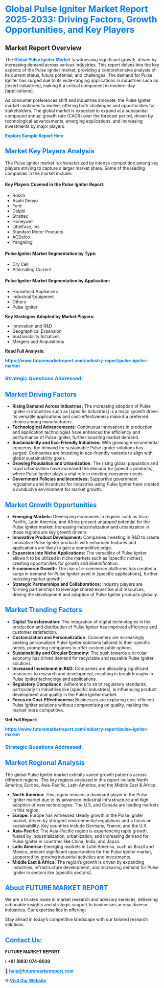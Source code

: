 <h1 style="color: #007BFF;">Global Pulse Igniter Market Report 2025-2033: Driving Factors, Growth Opportunities, and Key Players</h1>

<section id="overview">
<h2>Market Report Overview</h2>
<p>The <a href="https://www.futuremarketreport.com/industry-report/pulse-igniter-market" style="color: #007BFF; text-decoration: none;"><strong>Global Pulse Igniter Market</strong></a> is witnessing significant growth, driven by increasing demand across various industries. This report delves into the key aspects of the Pulse Igniter market, providing a comprehensive analysis of its current status, future potential, and challenges. The demand for Pulse Igniter has surged due to its wide-ranging applications in industries such as [insert industries], making it a critical component in modern-day [applications].</p>
<p>As consumer preferences shift and industries innovate, the Pulse Igniter market continues to evolve, offering both challenges and opportunities for stakeholders. The global market is expected to expand at a substantial compound annual growth rate (CAGR) over the forecast period, driven by technological advancements, emerging applications, and increasing investments by major players.</p>
</section>

<section id="overview">
<p><a href="https://www.futuremarketreport.com/request-sample/reportId=124284" style="color: #007BFF; text-decoration: none;"><strong>Explore Sample Report Here</strong></a></p>
</section>

<section id="key-players">
<h2 style="color: #007BFF;">Market Key Players Analysis</h2>
<p>The Pulse Igniter market is characterized by intense competition among key players striving to capture a larger market share. Some of the leading companies in the market include:</p>
<h4>Key Players Covered in the Pulse Igniter Report:</h4>
<ul><li>Bosch</li><li>Asahi Denso</li><li>Ford</li><li>Delphi</li><li>Strattec</li><li>Honeywell</li><li>Littelfuse, Inc</li><li>Standard Motor Products</li><li>ACDelco</li><li>Yangming</li></ul>
<h4>Pulse Igniter Market Segmentation by Type:</h4>
<ul><li>Dry Cell</li><li>Alternating Current</li></ul>

<h4>Pulse Igniter Market Segmentation by Application:</h4>
<ul><li>Household Appliances</li><li>Industrial Equipment</li><li>Others</li><li>Pulse Igniter</li></ul>
<p><strong>Key Strategies Adopted by Market Players:</strong></p>
<ul>
<li>Innovation and R&D</li>
<li>Geographical Expansion</li>
<li>Sustainability Initiatives</li>
<li>Mergers and Acquisitions</li>
</ul>
</section>

<section>
<p><strong>Read Full Analysis: </strong></p><a href="https://www.futuremarketreport.com/industry-report/pulse-igniter-market" style="color: #007BFF; text-decoration: none;"><strong>https://www.futuremarketreport.com/industry-report/pulse-igniter-market</strong></a>
<h3 style="color: #007BFF;">Strategic Questions Addressed:</h3>
</section>

<section id="driving-factors">
<h2 style="color: #007BFF;">Market Driving Factors</h2>
<ul>
<li><strong>Rising Demand Across Industries:</strong> The increasing adoption of Pulse Igniter in industries such as [specific industries] is a major growth driver. Its versatile applications and cost-effectiveness make it a preferred choice among manufacturers.</li>
<li><strong>Technological Advancements:</strong> Continuous innovations in production and application technologies have enhanced the efficiency and performance of Pulse Igniter, further boosting market demand.</li>
<li><strong>Sustainability and Eco-Friendly Initiatives:</strong> With growing environmental concerns, the demand for sustainable Pulse Igniter solutions has surged. Companies are investing in eco-friendly variants to align with global sustainability goals.</li>
<li><strong>Growing Population and Urbanization:</strong> The rising global population and rapid urbanization have increased the demand for [specific products], where Pulse Igniter plays a vital role in meeting consumer needs.</li>
<li><strong>Government Policies and Incentives:</strong> Supportive government regulations and incentives for industries using Pulse Igniter have created a conducive environment for market growth.</li>
</ul>
</section>

<section id="growth-opportunities">
<h2 style="color: #007BFF;">Market Growth Opportunities</h2>
<ul>
<li><strong>Emerging Markets:</strong> Developing economies in regions such as Asia-Pacific, Latin America, and Africa present untapped potential for the Pulse Igniter market. Increasing industrialization and urbanization in these regions are key growth drivers.</li>
<li><strong>Innovative Product Development:</strong> Companies investing in R&D to create innovative Pulse Igniter products with enhanced features and applications are likely to gain a competitive edge.</li>
<li><strong>Expansion into Niche Applications:</strong> The versatility of Pulse Igniter allows it to be utilized in niche markets such as [specific niches], creating opportunities for growth and diversification.</li>
<li><strong>E-commerce Growth:</strong> The rise of e-commerce platforms has created a surge in demand for Pulse Igniter used in [specific applications], further boosting market growth.</li>
<li><strong>Strategic Partnerships and Collaborations:</strong> Industry players are forming partnerships to leverage shared expertise and resources, driving the development and adoption of Pulse Igniter products globally.</li>
</ul>
</section>

<section id="trending-factors">
<h2 style="color: #007BFF;">Market Trending Factors</h2>
<ul>
<li><strong>Digital Transformation:</strong> The integration of digital technologies in the production and distribution of Pulse Igniter has improved efficiency and customer satisfaction.</li>
<li><strong>Customization and Personalization:</strong> Consumers are increasingly seeking personalized Pulse Igniter solutions tailored to their specific needs, prompting companies to offer customizable options.</li>
<li><strong>Sustainability and Circular Economy:</strong> The push towards a circular economy has driven demand for recyclable and reusable Pulse Igniter solutions.</li>
<li><strong>Increased Investment in R&D:</strong> Companies are allocating significant resources to research and development, resulting in breakthroughs in Pulse Igniter technology and applications.</li>
<li><strong>Regulatory Compliance:</strong> Adherence to strict regulatory standards, particularly in industries like [specific industries], is influencing product development and quality in the Pulse Igniter market.</li>
<li><strong>Focus on Cost-Effectiveness:</strong> Businesses are exploring cost-efficient Pulse Igniter solutions without compromising on quality, making the market more competitive.</li>
</ul>
</section>

<section>
<p><strong>Get Full Report: </strong></p><a href="https://www.futuremarketreport.com/industry-report/pulse-igniter-market" style="color: #007BFF; text-decoration: none;"><strong>https://www.futuremarketreport.com/industry-report/pulse-igniter-market</strong></a>
<h3 style="color: #007BFF;">Strategic Questions Addressed:</h3>
</section>


<section id="regional-analysis">
<h2 style="color: #007BFF;">Market Regional Analysis</h2>
<p>The global Pulse Igniter market exhibits varied growth patterns across different regions. The key regions analyzed in this report include North America, Europe, Asia-Pacific, Latin America, and the Middle East & Africa:</p>
<ul>
<li><strong>North America:</strong> This region remains a dominant player in the Pulse Igniter market due to its advanced industrial infrastructure and high adoption of new technologies. The U.S. and Canada are leading markets in this region.</li>
<li><strong>Europe:</strong> Europe has witnessed steady growth in the Pulse Igniter market, driven by stringent environmental regulations and a focus on sustainability. Key countries include Germany, France, and the U.K.</li>
<li><strong>Asia-Pacific:</strong> The Asia-Pacific region is experiencing rapid growth, fueled by industrialization, urbanization, and increasing demand for Pulse Igniter in countries like China, India, and Japan.</li>
<li><strong>Latin America:</strong> Emerging markets in Latin America, such as Brazil and Mexico, present significant opportunities for the Pulse Igniter market, supported by growing industrial activities and investments.</li>
<li><strong>Middle East & Africa:</strong> The region’s growth is driven by expanding industries, infrastructure development, and increasing demand for Pulse Igniter in sectors like [specific sectors].</li>
</ul>
</section>

<footer>
<h2 style="color: #007BFF;">About FUTURE MARKET REPORT</h2>
<p>We are a trusted name in market research and advisory services, delivering actionable insights and strategic support to businesses across diverse industries. Our expertise lies in offering:</p>

<p>Stay ahead in today’s competitive landscape with our tailored research solutions.</p>

<h2 style="color: #007BFF;">Contact Us:</h2>
<p><strong>FUTURE MARKET REPORT</strong></p>
<p>📞 <strong>+91 (883) 074-8030</strong></p>
<p>📧 <strong><a href="mailto:help@futuremarketreport.com" style="color: #007BFF;">help@futuremarketreport.com</a></strong></p>
<p>🌐 <strong><a href="https://www.futuremarketreport.com/" style="color: #007BFF;">Visit Our Website</a></strong></p>
</footer>